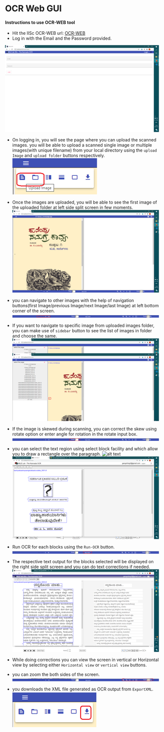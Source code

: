 # OCR Web GUI
#### Instructions to use OCR-WEB tool

  - Hit the IISc OCR-WEB url:  [OCR-WEB](http://169.38.86.210:8080)
  - Log in with the Email and the Password provided.
  
  
  ![alt text](Docs/login.png)
  
  
  - On logging in, you will see the page where you can upload the scanned images. you will be able to upload a scanned single image or multiple images(with unique filename)      from your local directory using the `upload Image` and `upload folder` buttons respectively.
    ![alt text](Docs/openImage.png)
    
    
  - Once the images are uploaded, you will be able to see the first image of the uploaded folder at left side split screen in few moments.
    ![alt text](Docs/fullScreen.png)
    
    
  - you can navigate to other images with the help of navigation buttons(first Image/previous Image/next Image/last Image) at left bottom corner of the screen.
     ![alt text](Docs/Navigation.png)
     
     
  - If you want to navigate to specific image from uploaded images folder, you can make use of `sidebar` button to see the list of images in folder and choose the same.
    ![alt text](Docs/SelectPage.png)
    
    
  - If the image is skewed during scanning, you can correct the skew using rotate option or enter angle for rotation in the rotate input box.
    ![alt text](Docs/rotate.png)
    
    
  - you can select the text region using select block facility and which allow you to draw a rectangle over the paragraph.
    ![alt text](selected%20block.png)
    ![alt text](Docs/blocks.png)
    
    
  - Run OCR for each blocks using the `Run-OCR` button.
    ![alt text](Docs/Run_ocr.png)
    
    
  - The respective text output for the blocks selected will be displayed on the right side split screen and you can do text corrections if needed.
   ![alt text](Docs/ocr_ouput.png)
  
  
  
  - While doing corrections you can view the screen in vertical or Horizontal view by selecting either `Horizontal view` or `vertical view`  buttons.
  
  
  - you can zoom the both sides of the screen.
    ![alt text](Docs/zoom.png)
    
    
  - you downloads the XML file generated as OCR output from `ExportXML`.
    ![alt text](Docs/extract.png)
